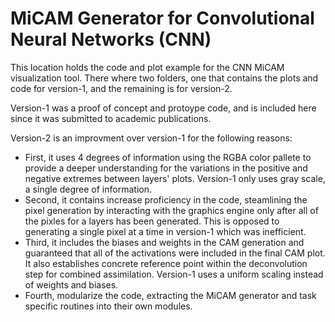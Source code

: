 # MiCAM Generator for Convolutional Neural Networks (CNN)

This location holds the code and plot example for the CNN MiCAM visualization tool.
There where two folders, one that contains the plots and code for version-1, and the remaining is for version-2.

Version-1 was a proof of concept and protoype code, and is included here since it was submitted to academic publications.

Version-2 is an improvment over version-1 for the following reasons:
- First, it uses 4 degrees of information using the RGBA color pallete to provide a deeper understanding for the variations in the positive and negative extremes between layers' plots.  Version-1 only uses gray scale, a single degree of information.
- Second, it contains increase proficiency in the code, steamlining the pixel generation by interacting with the graphics engine only after all of the pixles for a layers has been generated.  This is opposed to generating a single pixel at a time in version-1 which was inefficient.
- Third, it includes the biases and weights in the CAM generation and guaranteed that all of the activations were included in the final CAM plot.  It also establishes concrete reference point within the deconvolution step for combined assimilation.  Version-1 uses a uniform scaling instead of weights and biases.
- Fourth, modularize the code, extracting the MiCAM generator and task specific routines into their own modules.

